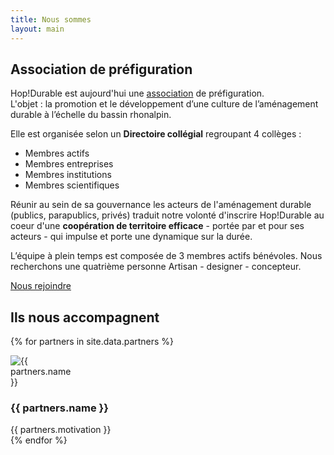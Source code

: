 ```yaml
---
title: Nous sommes
layout: main
---
```

## Association de préfiguration  

Hop!Durable est aujourd'hui une [association](http://www.journal-officiel.gouv.fr/publications/assoc/pdf/2016/0040/JOAFE_PDF_Unitaire_20160040_00728.pdf) de préfiguration.  
L'objet : la promotion et le développement d’une culture de l’aménagement durable à l’échelle du bassin rhonalpin.  

Elle est organisée selon un **Directoire collégial** regroupant 4 collèges :

 - Membres actifs  
 - Membres entreprises  
 - Membres institutions  
 - Membres scientifiques  

Réunir au sein de sa gouvernance les acteurs de l'aménagement durable (publics, parapublics, privés) traduit notre volonté d'inscrire Hop!Durable au coeur d'une **coopération de territoire efficace** - portée par et pour ses acteurs - qui impulse et porte une dynamique sur la durée.  

L’équipe à plein temps est composée de 3 membres actifs bénévoles.
Nous recherchons une quatrième personne Artisan - designer - concepteur.

<a href="offre-artisan-designer.html" class="button">Nous rejoindre</a>

## Ils nous accompagnent  

{% for partners in site.data.partners %}
<div class="clearfix">
  <img class="left" src="{{ partners.logo }}" alt="{{ partners.name }}" style="max-width: 20%;margin-right: 1rem;">
  <div class="clearfix" style="overflow:hidden">
  <h3>{{ partners.name }}</h3>
  {{ partners.motivation }}
  </div>
</div>
{% endfor %}
